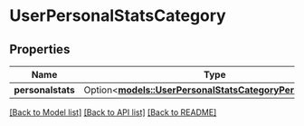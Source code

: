 # UserPersonalStatsCategory

## Properties

Name | Type | Description | Notes
------------ | ------------- | ------------- | -------------
**personalstats** | Option<[**models::UserPersonalStatsCategoryPersonalstats**](UserPersonalStatsCategory_personalstats.md)> |  | [optional]

[[Back to Model list]](../README.md#documentation-for-models) [[Back to API list]](../README.md#documentation-for-api-endpoints) [[Back to README]](../README.md)


